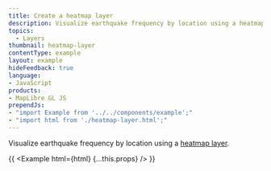 ```yaml
---
title: Create a heatmap layer
description: Visualize earthquake frequency by location using a heatmap layer.
topics:
  - Layers
thumbnail: heatmap-layer
contentType: example
layout: example
hideFeedback: true
language:
- JavaScript
products:
- MapLibre GL JS
prependJs:
- "import Example from '../../components/example';"
- "import html from './heatmap-layer.html';"
---
```


Visualize earthquake frequency by location using a [heatmap layer](https://maplibre.org/maplibre-gl-js-docs/style-spec/layers/#heatmap).

{{ <Example html={html} {...this.props} /> }}
